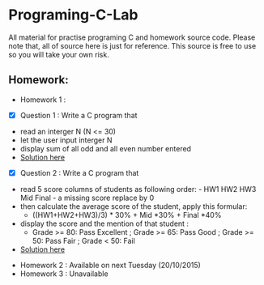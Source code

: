 # Programing-C-Lab
All material for practise programing C and homework source code. Please note that, all of source here is just for reference. This source is free to use so you will take your own risk. 

## Homework: 

* Homework 1 : 
 * [x] Question 1 : Write a C program that 
 - read an interger N (N <= 30)
 - let the user input interger N 
 - display sum of all odd and all even number entered 
 - [Solution here](homework-1/question1.c)
 * [x] Question 2 : Write a C program that
 - read 5 score columns of students as following order: 
        - HW1 HW2 HW3 Mid Final
        - a missing score replace by 0 
 - then calculate the average score of the student, apply this formular: 
   - ((HW1+HW2+HW3)/3) * 30% + Mid *30% + Final *40%
 - display the score and the mention of that student :
      - Grade >= 80: Pass Excellent ;
      Grade >= 65: Pass Good ;
      Grade >= 50: Pass Fair ;
      Grade < 50: Fail 
 - [Solution here](homework-1/question2.c)
* Homework 2 : Available on next Tuesday (20/10/2015)
* Homework 3 : Unavailable
